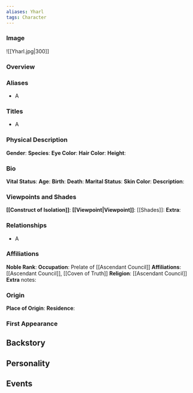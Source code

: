 ```yaml
---
aliases: Yharl
tags: Character
---
```


### Image
![[Yharl.jpg|300]]

### Overview

### Aliases
- A
  
### Titles
- A

### Physical Description
**Gender**:
**Species**:
**Eye Color**:
**Hair Color**: 
**Height**:

### Bio
**Vital Status**:
**Age**:
**Birth**:
**Death**:
**Marital Status**:
**Skin Color**:
**Description**:

### Viewpoints and Shades
**[[Construct of Isolation]]**:
**[[Viewpoint|Viewpoint]]**:
[[Shades]]:
**Extra**:

### Relationships
- A
  
### Affiliations
**Noble Rank**:
**Occupation**: Prelate of [[Ascendant Council]]
**Affiliations**: [[Ascendant Council]], [[Coven of Truth]]
**Religion**: [[Ascendant Council]]
**Extra** notes:

### Origin
**Place of Origin**:
**Residence**:

### First Appearance

## Backstory

## Personality

## Events



